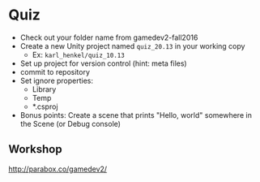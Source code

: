 # Quiz

- Check out your folder name from gamedev2-fall2016
- Create a new Unity project named `quiz_20.13` in your working copy
	- Ex:  `karl_henkel/quiz_10.13`
- Set up project for version control (hint: meta files)
- commit to repository
- Set ignore properties:
	- Library
	- Temp
	- *.csproj
- Bonus points: Create a scene that prints "Hello, world" somewhere in the Scene (or Debug console)

## Workshop

http://parabox.co/gamedev2/

